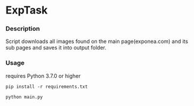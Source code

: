 # ExpTask

### Description
Script downloads all images found on the main page(exponea.com) and its sub pages and saves it into output folder.

### Usage

requires Python 3.7.0 or higher

```
pip install -r requirements.txt

python main.py
